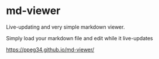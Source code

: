 # md-viewer
Live-updating and very simple markdown viewer.

Simply load your markdown file and edit while it live-updates

https://ppeg34.github.io/md-viewer/
